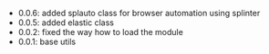 - 0.0.6: added splauto class for browser automation using splinter
- 0.0.5: added elastic class
- 0.0.2: fixed the way how to load the module
- 0.0.1: base utils